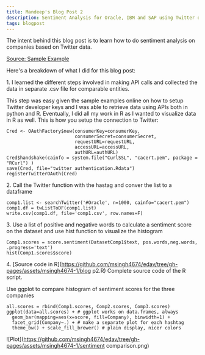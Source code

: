 ```yaml
---
title: Mandeep's Blog Post 2
description: Sentiment Analysis for Oracle, IBM and SAP using Twitter data
tags: blogpost
---
```


The intent behind this blog post is to learn how to do sentiment analysis on companies based on Twitter data.

[Source: Sample Example](http://www.inside-r.org/howto/mining-twitter-airline-consumer-sentiment) 

Here's a breakdown of what I did for this blog post:

1\. I learned the different steps involved in making API calls and collected the data in separate .csv file for comparable entities.

This step was easy given the sample examples online on how to setup Twitter developer keys and I was able to retrieve data using APIs both in python and R. Eventually, I did all my work in R as I wanted to visualize data in R as well.
This is how you setup the connection to Twitter:
```{r chunkLabel}
Cred <- OAuthFactory$new(consumerKey=consumerKey,
                         consumerSecret=consumerSecret,
                         requestURL=requestURL,
                         accessURL=accessURL, 
                         authURL=authURL)
Cred$handshake(cainfo = system.file("CurlSSL", "cacert.pem", package = "RCurl") )
save(Cred, file="twitter authentication.Rdata")
registerTwitterOAuth(Cred)
```

2\. Call the Twitter function with the hastag and conver the list to a dataframe
```{r chunkLabel}
comp1.list <- searchTwitter('#Oracle', n=1000, cainfo="cacert.pem")  
comp1.df = twListToDF(comp1.list)  
write.csv(comp1.df, file='comp1.csv', row.names=F)
```

3\. Use a list of positive and negative words to calculate a sentiment score on the dataset and use hist function to visualize the histogram
```{r chunkLabel}
Comp1.scores = score.sentiment(DatasetComp1$text, pos.words,neg.words, .progress='text')
hist(Comp1.scores$score)
```

4\. [Source code in R](https://github.com/msingh4674/edav/tree/gh-pages/assets/msingh4674-1/blog p2.R)  Complete source code of the R script.

Use ggplot to compare histogram of sentiment scores for the three companies
```{r chunkLabel}
all.scores = rbind(Comp1.scores, Comp2.scores, Comp3.scores)
ggplot(data=all.scores) + # ggplot works on data.frames, always
  geom_bar(mapping=aes(x=score, fill=Company), binwidth=1) +
  facet_grid(Company~.) + # make a separate plot for each hashtag
  theme_bw() + scale_fill_brewer() # plain display, nicer colors
```

![Plot](https://github.com/msingh4674/edav/tree/gh-pages/assets/msingh4674-1/sentiment comparison.png)



